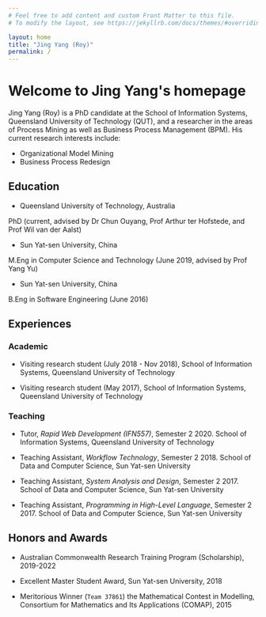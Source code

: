 ```yaml
---
# Feel free to add content and custom Front Matter to this file.
# To modify the layout, see https://jekyllrb.com/docs/themes/#overriding-theme-defaults

layout: home
title: "Jing Yang (Roy)"
permalink: /
---
```


Welcome to Jing Yang's homepage
===============================

Jing Yang (Roy) is a PhD candidate at the School of Information Systems, 
Queensland University of Technology (QUT), and a researcher in the areas 
of Process Mining as well as Business Process Management (BPM). His 
current research interests include:

- Organizational Model Mining
- Business Process Redesign 


Education
---------
- Queensland University of Technology, Australia

PhD (current, advised by Dr Chun Ouyang, Prof Arthur ter Hofstede, and 
Prof Wil van der Aalst)


- Sun Yat-sen University, China

M.Eng in Computer Science and Technology (June 2019, advised by Prof Yang
Yu)

- Sun Yat-sen University, China

B.Eng in Software Engineering (June 2016)


Experiences
-----------
### Academic
- Visiting research student (July 2018 - Nov 2018),
School of Information Systems, Queensland University of Technology

- Visiting research student (May 2017),
School of Information Systems, Queensland University of Technology

### Teaching
- Tutor, *Rapid Web Development (IFN557)*, Semester 2 2020.
School of Information Systems, Queensland University of Technology

- Teaching Assistant, *Workflow Technology*, Semester 2 2018. 
School of Data and Computer Science, Sun Yat-sen University

- Teaching Assistant, *System Analysis and Design*, Semester 2 2017. 
School of Data and Computer Science, Sun Yat-sen University

- Teaching Assistant, *Programming in High-Level Language*, Semester 2 2017. 
School of Data and Computer Science, Sun Yat-sen University


Honors and Awards
-----------------
- Australian Commonwealth Research Training Program (Scholarship), 
2019-2022

- Excellent Master Student Award, Sun Yat-sen University, 2018

- Meritorious Winner (`Team 37861`) the Mathematical Contest in Modelling,
Consortium for Mathematics and Its Applications (COMAP), 2015
